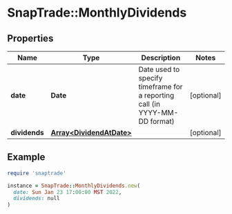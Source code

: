 # SnapTrade::MonthlyDividends

## Properties

| Name | Type | Description | Notes |
| ---- | ---- | ----------- | ----- |
| **date** | **Date** | Date used to specify timeframe for a reporting call (in YYYY-MM-DD format) | [optional] |
| **dividends** | [**Array&lt;DividendAtDate&gt;**](DividendAtDate.md) |  | [optional] |

## Example

```ruby
require 'snaptrade'

instance = SnapTrade::MonthlyDividends.new(
  date: Sun Jan 23 17:00:00 MST 2022,
  dividends: null
)
```

